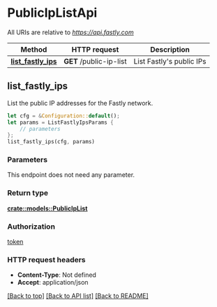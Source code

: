 # PublicIpListApi

All URIs are relative to *https://api.fastly.com*

Method | HTTP request | Description
------------- | ------------- | -------------
[**list_fastly_ips**](PublicIpListApi.md#list_fastly_ips) | **GET** /public-ip-list | List Fastly's public IPs



## list_fastly_ips

List the public IP addresses for the Fastly network.

```rust
let cfg = &Configuration::default();
let params = ListFastlyIpsParams {
    // parameters
};
list_fastly_ips(cfg, params)
```

### Parameters

This endpoint does not need any parameter.

### Return type

[**crate::models::PublicIpList**](PublicIpList.md)

### Authorization

[token](../README.md#token)

### HTTP request headers

- **Content-Type**: Not defined
- **Accept**: application/json

[[Back to top]](#) [[Back to API list]](../README.md#documentation-for-api-endpoints) [[Back to README]](../README.md)

